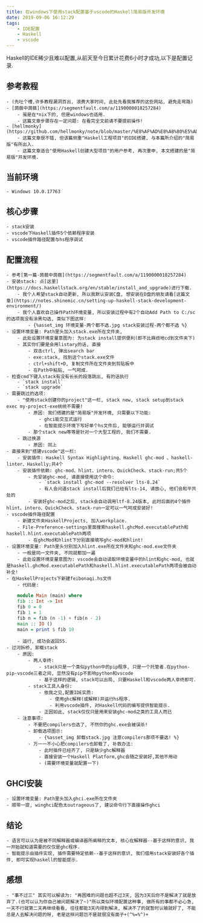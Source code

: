 ```yaml
---
title: 在windows下使用stack配置基于vscode的Haskell简易版开发环境
date: 2019-09-06 16:12:29
tags:
    - IDE配置
    - Haskell
    - vscode
---
```

Haskell的IDE稀少且难以配置,从前天至今日累计花费6小时才成功,以下是配置记录. 

## 参考教程
    - (先吐个槽,许多教程漏洞百出, 浪费大家时间, 此处先看我推荐的这些网站, 避免走弯路)
    - [蒟蒻中蒟蒻](https://segmentfault.com/a/1190000018257284)
        - 虽是在*nix下的, 但是windows也适用.
        - 这篇文章步骤存在一定问题: 在看完全文前请不要提前操作!
    - [hellmonky](https://github.com/hellmonky/note/blob/master/%E8%AF%AD%E8%A8%80%E5%AD%A6%E4%B9%A0%E8%AE%B0%E5%BD%95/%E5%85%B3%E4%BA%8Evscode%E6%90%AD%E5%BB%BAh%E7%8E%AF%E5%A2%83%E7%9A%84%E8%BF%87%E7%A8%8B.md)
        - 这篇文章很不错, 但该篇侧重"Haskell工程项目"的IDE搭建, 与本篇所介绍的"简易版"有所出入.
        - 这篇文章适合"使用Haskell创建大型项目"的用户参考, 再次重申, 本文搭建的是"简易版"开发环境.
## 当前环境
    - Windows 10.0.17763
## 核心步骤
    - stack安装
    - vscode下Haskell插件5个依赖程序安装
    - vscode插件路径配置与hs程序调试

## 配置流程
    - 参考[第一篇-蒟蒻中蒟蒻](https://segmentfault.com/a/1190000018257284)
    - 安装stack: 点[这里](https://docs.haskellstack.org/en/stable/install_and_upgrade)进行下载.
        - 我个人希望stack自动更新, 所以我默认安装C盘, 想安装在D盘的朋友请看[这篇文章](https://notes.shinemic.cn/setting-up-haskell-stack-development-environment/)
        - 我个人喜欢自己操作Path环境变量, 所以安装过程中有2个自动Add Path to C:/sc的选项我没有涂黑勾选, 类似下图这样:
            - {%asset_img 环境变量-两个都不选.jpg stack安装过程-两个都不选 %}
    - 设置环境变量: Path里头加入stack.exe所在文件夹, 
        - 此处设置环境变量意图为: 为stack install提供便利(即不比麻烦地cd到文件夹下)
        - 其实你们要是会用listary的话, 直接
            - 双击ctrl, 弹出search bar
            - exe:stack, 找到这个stack.exe文件
            - ctrl+shift+D, 复制文件所在文件夹到剪贴板中
            - 在Path中粘贴, 一气呵成.
    - 检查cmd下键入stack有没有长长的段落跳出, 有的话执行
        - `stack install`
        - `stack upgrade`
    - 需要跳过的选项:
        - "使用stack创建你的project"这一栏, stack new, stack setup到stack exec my-project-exe统统不需要!
            - 原因: 我们搭建的是"简易版"开发环境, 只需要以下功能:
                - ghci能交互式运行
                - 在智能提示环境下写好单个hs文件后, 能够运行并调试
            - 那个stack new等等是针对一个大型工程的, 我们不需要.
        - 跳过换源
            - 原因: 同上
    - 直接来到"搭建vscode"这一栏:
        - 安装插件: Haskell Syntax Highlighting、Haskell ghc-mod 、haskell-linter、Haskelly;共4个
        - 安装插件依赖: ghc-mod、hlint、intero、QuickCheck、stack-run;共5个
            - 先安装ghc-mod, 请直接使用这个命令:
                - `stack install ghc-mod --resolver lts-8.24`
                - 有人会问道stack install后我们已经有lts-14, 请放心, 他们会和平共处的
            - 安装好ghc-mod之后, stack会自动调用ltf-8.24版本, 此时后面的4个插件hlint、intero、QuickCheck、stack-run一定可以一气呵成安装好!
    - vscode插件路径配置
        - 新建文件夹HaskellProjects, 加入workplace.
        - File-Preference-settings里面搜索haskell.ghcMod.executablePath和haskell.hlint.executablePath两项
            - 在ghcMod和hlint下分别直接填写ghc-mod和hlint!
    - 设置环境变量: Path里头分别加入hlint.exe所在文件夹和ghc-mod.exe文件夹
        - 一般是同一文件夹, 不同就都加一遍
        - 此处设置环境变量意图为: vscode会自动读取环境变量中的hlint和ghc-mod, 也就是haskell.ghcMod.executablePath和haskell.hlint.executablePath两项会被自动补全!
    - 在HaskellProjects下新建feibonaqi.hs文件
        - 代码是:
```haskell
    module Main (main) where
    fib :: Int -> Int
    fib 0 = 0
    fib 1 = 1
    fib n = fib (n -1) + fib(n - 2)
    main :: IO ()
    main = print $ fib 10
``` 
        - 运行, 成功会返回55.
    - 过河拆桥, 卸载stack
        - 原因: 
            - 两人幸终: 
                - stack只是一个类似python中的pip程序, 只是一个托管者.在python-pip-vscode三者之间, 显然没有pip不影响python和vscode
                - 基于这样的逻辑, stack可以出局, 只要Haskell和vscode两人幸终即可.
            - stack工具人身份:
                - 依我之见,配置IDE实质:
                    - 使用ghc解释(或解释)并运行hs程序.
                    - 利用vscode插件, 对Haskell代码的编写提供智能提示.
                - 正因如此, stack仅仅只是用来安装ghc-mod之类的工具人而已
        - 注意事项:
            - 不要把compilers也选了, 不然你的ghc.exe会被误杀!
            - 卸载选项图示:
                - {%asset_img 卸载stack.jpg 注意compilers那项不要选! %}
            - 万一一不小心把compilers也卸载了, 补救办法:
                - 此时插件已经齐了, 只是缺少ghc解释器
                - 直接安装一个Haskell Platform,ghc会随之安装好,其他不用动
                - (需要环境变量就配置一下)

## GHCI安装
    - 设置环境变量: Path里头加入ghci.exe所在文件夹
    - 顺带一提, winghci配色太outrageous了, 建议命令行下直接操作ghci
## 结论
    - 语言可以认为是被不同解释器或编译器所阐释的文本, 核心在解释器--基于这样的意识, 我一开始就知道需要的仅仅是ghc程序.
    - 智能提示由插件实现, 插件需要特定依赖--基于这样的意识, 我们借用stack安装好各个插件, 即可实现haskell的智能提示.
## 感想
    - "事不过三" 其实可以解读为: "再困难的问题也超不过3天, 因为3天后你不是解决了就是放弃了.(也可以认为你自己被问题解决了~)"所以类似环境配置这种事, 做所有的事都不必心急, 一天不行就第二天再继续看看, 往往都能3天内得到解决, 解决不了的就暂时认输就好了, 不能总是人去解决问题的呀, 老是这样问题岂不是就很没有面子+(^%=%^)+

